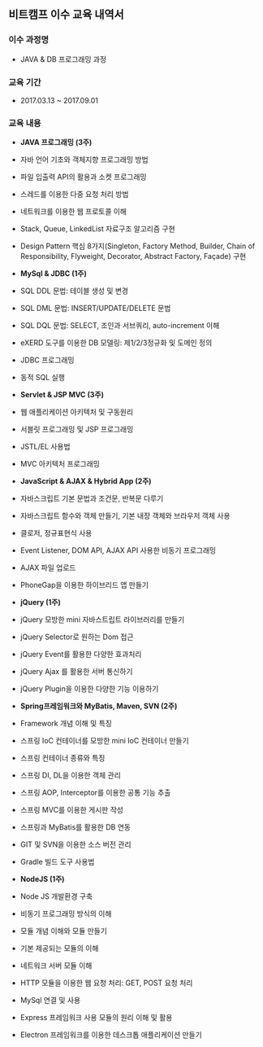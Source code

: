 ## 비트캠프 이수 교육 내역서

### 이수 과정명
* JAVA & DB 프로그래밍 과정

### 교육 기간
* 2017.03.13 ~ 2017.09.01

### 교육 내용
- **JAVA 프로그래밍 (3주)**<br>
-	자바 언어 기초와 객체지향 프로그래밍 방법
-	파일 입출력 API의 활용과 소켓 프로그래밍
-	스레드를 이용한 다중 요청 처리 방법
-	네트워크를 이용한 웹 프로토콜 이해
-	Stack, Queue, LinkedList 자료구조 알고리즘 구현
-	Design Pattern 핵심 8가지(Singleton, Factory Method, Builder, Chain of Responsibility, Flyweight, Decorator, Abstract Factory, Façade) 구현<br>

- **MySql & JDBC (1주)**<br>
-	SQL DDL 문법: 테이블 생성 및 변경
-	SQL DML 문법: INSERT/UPDATE/DELETE 문법
- SQL DQL 문법: SELECT, 조인과 서브쿼리, auto-increment 이해
- eXERD 도구를 이용한 DB 모델링: 제1/2/3정규화 및 도메인 정의
- JDBC 프로그래밍
- 동적 SQL 실행<br>

- **Servlet & JSP MVC (3주)**<br>
- 웹 애플리케이션 아키텍처 및 구동원리
-	서블릿 프로그래밍 및 JSP 프로그래밍
-	JSTL/EL 사용법
-	MVC 아키텍처 프로그래밍<br>

- **JavaScript & AJAX & Hybrid App (2주)**<br>
-	자바스크립트 기본 문법과 조건문, 반복문 다루기
-	자바스크립트 함수와 객체 만들기, 기본 내장 객체와 브라우저 객체 사용
-	클로저, 정규표현식 사용
-	Event Listener, DOM API, AJAX API 사용한 비동기 프로그래밍
-	AJAX 파일 업로드
-	PhoneGap을 이용한 하이브리드 앱 만들기<br>

- **jQuery (1주)**<br>
-	jQuery 모방한 mini 자바스트립트 라이브러리를 만들기
-	jQuery Selector로 원하는 Dom 접근
-	jQuery Event를 활용한 다양한 효과처리
-	jQuery Ajax 를 활용한 서버 통신하기
-	jQuery Plugin을 이용한 다양한 기능 이용하기<br>

- **Spring프레임워크와 MyBatis, Maven, SVN (2주)**<br>
-	Framework 개념 이해 및 특징
-	스프링 IoC 컨테이너를 모방한 mini IoC 컨테이너 만들기
-	스프링 컨테이너 종류와 특징
-	스프링 DI, DL을 이용한 객체 관리
-	스프링 AOP, Interceptor를 이용한 공통 기능 추출
-	스프링 MVC를 이용한 게시판 작성
-	스프링과 MyBatis를 활용한 DB 연동
-	GIT 및 SVN을 이용한 소스 버전 관리
-	Gradle 빌드 도구 사용법<br>

- **NodeJS (1주)**<br>
-	Node JS 개발환경 구축
-	비동기 프로그래밍 방식의 이해
-	모듈 개념 이해와 모듈 만들기
-	기본 제공되는 모듈의 이해
-	네트워크 서버 모듈 이해
-	HTTP 모듈을 이용한 웹 요청 처리: GET, POST 요청 처리
-	MySql 연결 및 사용
-	Express 프레임워크 사용 모듈의 원리 이해 및 활용
-	Electron 프레임워크를 이용한 데스크톱 애플리케이션 만들기<br>
